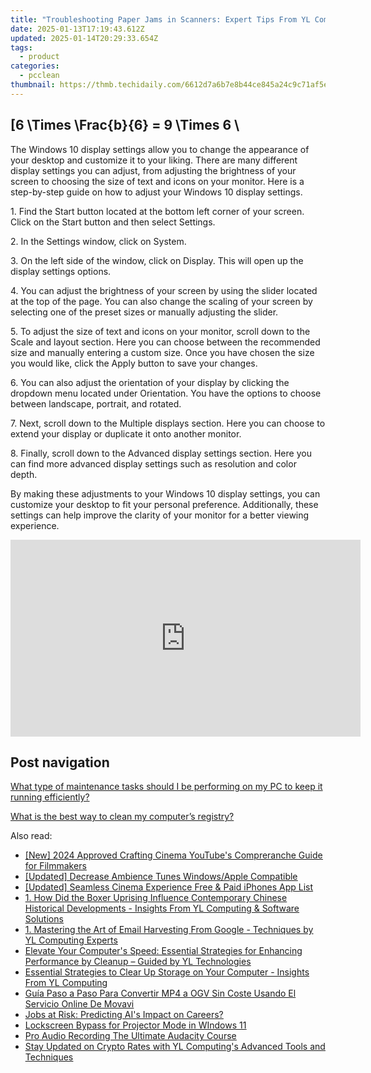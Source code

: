 ```yaml
---
title: "Troubleshooting Paper Jams in Scanners: Expert Tips From YL Computing"
date: 2025-01-13T17:19:43.612Z
updated: 2025-01-14T20:29:33.654Z
tags:
  - product
categories:
  - pcclean
thumbnail: https://thmb.techidaily.com/6612d7a6b7e8b44ce845a24c9c71af5e69ea9f37b5bedb688c03953f127445f3.jpg
---
```


## \[6 \Times \Frac{b}{6} = 9 \Times 6 \

The Windows 10 display settings allow you to change the appearance of your desktop and customize it to your liking. There are many different display settings you can adjust, from adjusting the brightness of your screen to choosing the size of text and icons on your monitor. Here is a step-by-step guide on how to adjust your Windows 10 display settings. 

1\. Find the Start button located at the bottom left corner of your screen. Click on the Start button and then select Settings.

2\. In the Settings window, click on System.

3\. On the left side of the window, click on Display. This will open up the display settings options. 

4\. You can adjust the brightness of your screen by using the slider located at the top of the page. You can also change the scaling of your screen by selecting one of the preset sizes or manually adjusting the slider.

5\. To adjust the size of text and icons on your monitor, scroll down to the Scale and layout section. Here you can choose between the recommended size and manually entering a custom size. Once you have chosen the size you would like, click the Apply button to save your changes.

6\. You can also adjust the orientation of your display by clicking the dropdown menu located under Orientation. You have the options to choose between landscape, portrait, and rotated.

7\. Next, scroll down to the Multiple displays section. Here you can choose to extend your display or duplicate it onto another monitor.

8\. Finally, scroll down to the Advanced display settings section. Here you can find more advanced display settings such as resolution and color depth. 

By making these adjustments to your Windows 10 display settings, you can customize your desktop to fit your personal preference. Additionally, these settings can help improve the clarity of your monitor for a better viewing experience.

<!-- affiliate ads begin -->
<iframe width="560" height="315" src="https://www.youtube.com/embed/GU08CQVsZz0?si=V-SvPfzRsQysMS0e" title="YouTube video player" frameborder="0" allow="accelerometer; autoplay; clipboard-write; encrypted-media; gyroscope; picture-in-picture; web-share" referrerpolicy="strict-origin-when-cross-origin" allowfullscreen></iframe>
<!-- affiliate ads end -->

## Post navigation

[What type of maintenance tasks should I be performing on my PC to keep it running efficiently?](https://tools.techidaily.com/pcclean/products/)

[What is the best way to clean my computer’s registry?](https://tools.techidaily.com/pcclean/products/)

<ins class="adsbygoogle"
     style="display:block"
     data-ad-format="autorelaxed"
     data-ad-client="ca-pub-7571918770474297"
     data-ad-slot="1223367746"></ins>

<ins class="adsbygoogle"
     style="display:block"
     data-ad-client="ca-pub-7571918770474297"
     data-ad-slot="8358498916"
     data-ad-format="auto"
     data-full-width-responsive="true"></ins>

<span class="atpl-alsoreadstyle">Also read:</span>
<div><ul>
<li><a href="https://facebook-video-footage.techidaily.com/new-2024-approved-crafting-cinema-youtubes-compreranche-guide-for-filmmakers/"><u>[New] 2024 Approved Crafting Cinema YouTube's Compreranche Guide for Filmmakers</u></a></li>
<li><a href="https://article-knowledge.techidaily.com/updated-decrease-ambience-tunes-windowsapple-compatible/"><u>[Updated] Decrease Ambience Tunes Windows/Apple Compatible</u></a></li>
<li><a href="https://article-helps.techidaily.com/updated-seamless-cinema-experience-free-and-paid-iphones-app-list/"><u>[Updated] Seamless Cinema Experience Free & Paid iPhones App List</u></a></li>
<li><a href="https://win-exclusive.techidaily.com/1-how-did-the-boxer-uprising-influence-contemporary-chinese-historical-developments-insights-from-yl-computing-and-software-solutions/"><u>1. How Did the Boxer Uprising Influence Contemporary Chinese Historical Developments - Insights From YL Computing & Software Solutions</u></a></li>
<li><a href="https://win-exclusive.techidaily.com/1-mastering-the-art-of-email-harvesting-from-google-techniques-by-yl-computing-experts/"><u>1. Mastering the Art of Email Harvesting From Google - Techniques by YL Computing Experts</u></a></li>
<li><a href="https://win-exclusive.techidaily.com/elevate-your-computers-speed-essential-strategies-for-enhancing-performance-by-cleanup-guided-by-yl-technologies/"><u>Elevate Your Computer's Speed: Essential Strategies for Enhancing Performance by Cleanup – Guided by YL Technologies</u></a></li>
<li><a href="https://win-exclusive.techidaily.com/essential-strategies-to-clear-up-storage-on-your-computer-insights-from-yl-computing/"><u>Essential Strategies to Clear Up Storage on Your Computer - Insights From YL Computing</u></a></li>
<li><a href="https://win-solutions.techidaily.com/guia-paso-a-paso-para-convertir-mp4-a-ogv-sin-coste-usando-el-servicio-online-de-movavi/"><u>Guía Paso a Paso Para Convertir MP4 a OGV Sin Coste Usando El Servicio Online De Movavi</u></a></li>
<li><a href="https://tech-haven.techidaily.com/jobs-at-risk-predicting-ais-impact-on-careers/"><u>Jobs at Risk: Predicting AI's Impact on Careers?</u></a></li>
<li><a href="https://win11-tips.techidaily.com/lockscreen-bypass-for-projector-mode-in-windows-11/"><u>Lockscreen Bypass for Projector Mode in WIndows 11</u></a></li>
<li><a href="https://fox-links.techidaily.com/pro-audio-recording-the-ultimate-audacity-course/"><u>Pro Audio Recording The Ultimate Audacity Course</u></a></li>
<li><a href="https://win-exclusive.techidaily.com/stay-updated-on-crypto-rates-with-yl-computings-advanced-tools-and-techniques/"><u>Stay Updated on Crypto Rates with YL Computing's Advanced Tools and Techniques</u></a></li>
</ul></div>

